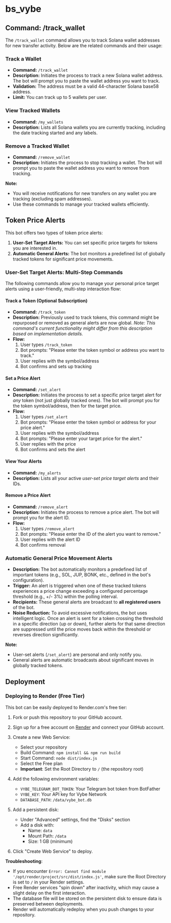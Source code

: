 # bs_vybe

## Command: /track_wallet

The `/track_wallet` command allows you to track Solana wallet addresses for new transfer activity. Below are the related commands and their usage:

### Track a Wallet
- **Command:** `/track_wallet`
- **Description:** Initiates the process to track a new Solana wallet address. The bot will prompt you to paste the wallet address you want to track.
- **Validation:** The address must be a valid 44-character Solana base58 address.
- **Limit:** You can track up to 5 wallets per user.

### View Tracked Wallets
- **Command:** `/my_wallets`
- **Description:** Lists all Solana wallets you are currently tracking, including the date tracking started and any labels.

### Remove a Tracked Wallet
- **Command:** `/remove_wallet`
- **Description:** Initiates the process to stop tracking a wallet. The bot will prompt you to paste the wallet address you want to remove from tracking.

**Note:**
- You will receive notifications for new transfers on any wallet you are tracking (excluding spam addresses).
- Use these commands to manage your tracked wallets efficiently.

## Token Price Alerts

This bot offers two types of token price alerts:

1.  **User-Set Target Alerts:** You can set specific price targets for tokens you are interested in.
2.  **Automatic General Alerts:** The bot monitors a predefined list of globally tracked tokens for significant price movements.

### User-Set Target Alerts: Multi-Step Commands

The following commands allow you to manage your personal price target alerts using a user-friendly, multi-step interaction flow:

#### Track a Token (Optional Subscription)
- **Command:** `/track_token`
- **Description:** Previously used to track tokens, this command might be repurposed or removed as general alerts are now global. *Note: This command's current functionality might differ from this description based on implementation details.*
- **Flow:**
  1. User types `/track_token`
  2. Bot prompts: "Please enter the token symbol or address you want to track."
  3. User replies with the symbol/address
  4. Bot confirms and sets up tracking

#### Set a Price Alert
- **Command:** `/set_alert`
- **Description:** Initiates the process to set a specific price target alert for *any* token (not just globally tracked ones). The bot will prompt you for the token symbol/address, then for the target price.
- **Flow:**
  1. User types `/set_alert`
  2. Bot prompts: "Please enter the token symbol or address for your price alert."
  3. User replies with the symbol/address
  4. Bot prompts: "Please enter your target price for the alert."
  5. User replies with the price
  6. Bot confirms and sets the alert

#### View Your Alerts
- **Command:** `/my_alerts`
- **Description:** Lists all your active *user-set price target alerts* and their IDs.

#### Remove a Price Alert
- **Command:** `/remove_alert`
- **Description:** Initiates the process to remove a price alert. The bot will prompt you for the alert ID.
- **Flow:**
  1. User types `/remove_alert`
  2. Bot prompts: "Please enter the ID of the alert you want to remove."
  3. User replies with the alert ID
  4. Bot confirms removal

### Automatic General Price Movement Alerts

- **Description:** The bot automatically monitors a predefined list of important tokens (e.g., SOL, JUP, BONK, etc., defined in the bot's configuration).
- **Trigger:** An alert is triggered when one of these tracked tokens experiences a price change exceeding a configured percentage threshold (e.g., +/- 3%) within the polling interval.
- **Recipients:** These general alerts are broadcast to **all registered users** of the bot.
- **Noise Reduction:** To avoid excessive notifications, the bot uses intelligent logic. Once an alert is sent for a token crossing the threshold in a specific direction (up or down), further alerts for that same direction are suppressed until the price moves back within the threshold or reverses direction significantly.

**Note:**
- User-set alerts (`/set_alert`) are personal and only notify you.
- General alerts are automatic broadcasts about significant moves in globally tracked tokens.

## Deployment

### Deploying to Render (Free Tier)

This bot can be easily deployed to Render.com's free tier:

1. Fork or push this repository to your GitHub account.

2. Sign up for a free account on [Render](https://render.com) and connect your GitHub account.

3. Create a new Web Service:
   - Select your repository
   - Build Command: `npm install && npm run build`
   - Start Command: `node dist/index.js`
   - Select the Free plan
   - **Important**: Set the Root Directory to `/` (the repository root)

4. Add the following environment variables:
   - `VYBE_TELEGRAM_BOT_TOKEN`: Your Telegram bot token from BotFather
   - `VYBE_KEY`: Your API key for Vybe Network
   - `DATABASE_PATH`: `/data/vybe_bot.db`

5. Add a persistent disk:
   - Under "Advanced" settings, find the "Disks" section
   - Add a disk with:
     - Name: `data`
     - Mount Path: `/data`
     - Size: 1 GB (minimum)

6. Click "Create Web Service" to deploy.

**Troubleshooting**:
- If you encounter `Error: Cannot find module '/opt/render/project/src/dist/index.js'`, make sure the Root Directory is set to `/` in your Render settings.
- Free Render services "spin down" after inactivity, which may cause a slight delay on the first interaction.
- The database file will be stored on the persistent disk to ensure data is preserved between deployments.
- Render will automatically redeploy when you push changes to your repository.
